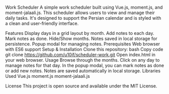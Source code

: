 Work Scheduler
A simple work scheduler built using Vue.js, moment.js, and moment-jalaali.js. This scheduler allows users to view and manage their daily tasks. It's designed to support the Persian calendar and is styled with a clean and user-friendly interface.

Features
Display days in a grid layout by month.
Add notes to each day.
Mark notes as done.
Hide/Show months.
Notes saved in local storage for persistence.
Popup modal for managing notes.
Prerequisites
Web browser with ES6 support
Setup & Installation
Clone this repository:
bash
Copy code
git clone https://github.com/u10if/scheduler-work.git
Open index.html in your web browser.
Usage
Browse through the months.
Click on any day to manage notes for that day.
In the popup modal, you can mark notes as done or add new notes.
Notes are saved automatically in local storage.
Libraries Used
Vue.js
moment.js
moment-jalaali.js


License
This project is open source and available under the MIT License.
